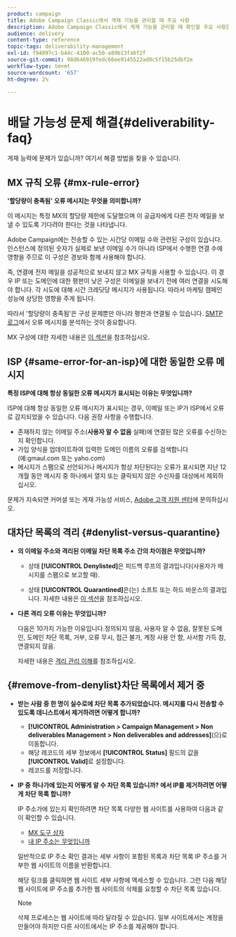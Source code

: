 ```yaml
---
product: campaign
title: Adobe Campaign Classic에서 게재 기능을 관리할 때 주요 사항
description: Adobe Campaign Classic에서 게재 기능을 관리할 때 확인할 주요 사항은 무엇입니까?
audience: delivery
content-type: reference
topic-tags: deliverability-management
exl-id: f94897c1-b44c-4100-ac50-a89b13fa6f2f
source-git-commit: 98d646919fedc66ee9145522ad0c5f15b25dbf2e
workflow-type: tm+mt
source-wordcount: '657'
ht-degree: 2%

---
```


# 배달 가능성 문제 해결{#deliverability-faq}

게재 능력에 문제가 있습니까? 여기서 해결 방법을 찾을 수 있습니다.

## MX 규칙 오류 {#mx-rule-error}

**&#39;할당량이 충족됨&#39; 오류 메시지는 무엇을 의미합니까?**

이 메시지는 특정 MX의 할당량 제한에 도달했으며 이 공급자에게 다른 전자 메일을 보낼 수 있도록 기다려야 한다는 것을 나타냅니다.

Adobe Campaign에는 전송할 수 있는 시간당 이메일 수와 관련된 구성이 있습니다. 인스턴스에 정의된 숫자가 실제로 보낸 이메일 수가 아니라 ISP에서 수행한 연결 수에 영향을 주므로 이 구성은 경보와 함께 사용해야 합니다.

즉, 연결에 전자 메일을 성공적으로 보내지 않고 MX 규칙을 사용할 수 있습니다. 이 경우 IP 또는 도메인에 대한 평판이 낮은 구성은 이메일을 보내기 전에 여러 연결을 시도해야 합니다. 각 시도에 대해 시간 크레딧당 메시지가 사용됩니다. 따라서 마케팅 캠페인 성능에 상당한 영향을 주게 됩니다.

따라서 &#39;할당량이 충족됨&#39;은 구성 문제뿐만 아니라 평판과 연결될 수 있습니다. [SMTP 로그](../../production/using/monitoring-processes.md#smtp-errors-per-domain)에서 오류 메시지를 분석하는 것이 중요합니다.

MX 구성에 대한 자세한 내용은 [이 섹션](../../installation/using/email-deliverability.md#mx-configuration)을 참조하십시오.

## ISP {#same-error-for-an-isp}에 대한 동일한 오류 메시지

**특정 ISP에 대해 항상 동일한 오류 메시지가 표시되는 이유는 무엇입니까?**

ISP에 대해 항상 동일한 오류 메시지가 표시되는 경우, 이메일 또는 IP가 ISP에서 오류로 감지되었을 수 있습니다. 다음 권장 사항을 수행합니다.
* 존재하지 않는 이메일 주소(**사용자 알 수 없음** 실패)에 연결된 많은 오류를 수신하는지 확인합니다.
* 가입 양식을 업데이트하여 입력한 도메인 이름의 오류를 검색합니다(예:gmaul.com 또는 yaho.com)
* 메시지가 스팸으로 선언되거나 메시지가 항상 차단된다는 오류가 표시되면 지난 12개월 동안 메시지 중 하나에서 열지 또는 클릭되지 않은 수신자를 대상에서 제외하십시오.

문제가 지속되면 커머셜 또는 게재 가능성 서비스, [Adobe 고객 지원 센터](https://helpx.adobe.com/kr/enterprise/admin-guide.html/enterprise/using/support-for-experience-cloud.ug.html)에 문의하십시오.

## 대차단 목록의 격리 {#denylist-versus-quarantine}

* **의 이메일 주소와 격리된 이메일 차단 목록 주소 간의 차이점은 무엇입니까?**

   * 상태 **[!UICONTROL Denylisted]**&#x200B;은 피드백 루프의 결과입니다(사용자가 메시지를 스팸으로 보고할 때).

   * 상태 **[!UICONTROL Quarantined]**&#x200B;은(는) 소프트 또는 하드 바운스의 결과입니다.
   자세한 내용은 [이 섹션](../../delivery/using/understanding-quarantine-management.md#quarantine-vs-denylist)을 참조하십시오.

* **다른 격리 오류 이유는 무엇입니까?**

   다음은 10가지 가능한 이유입니다.정의되지 않음, 사용자 알 수 없음, 잘못된 도메인, 도메인 차단 목록, 거부, 오류 무시, 접근 불가, 계정 사용 안 함, 사서함 가득 참, 연결되지 않음.

   자세한 내용은 [격리 관리 이해](../../delivery/using/understanding-quarantine-management.md)를 참조하십시오.

## {#remove-from-denylist}차단 목록에서 제거 중

* **받는 사람 중 한 명이 실수로에 차단 목록 추가되었습니다. 메시지를 다시 전송할 수 있도록 데니스트에서 제거하려면 어떻게 합니까?**

   * **[!UICONTROL Administration > Campaign Management > Non deliverables Management > Non deliverables and addresses]**(으)로 이동합니다.
   * 해당 레코드의 세부 정보에서 **[!UICONTROL Status]** 필드의 값을 **[!UICONTROL Valid]**&#x200B;로 설정합니다.
   * 레코드를 저장합니다.

* **IP 중 하나가에 있는지 어떻게 알 수 차단 목록 있습니까? 에서 IP를 제거하려면 어떻게 차단 목록 합니까?**

   IP 주소가에 있는지 확인하려면 차단 목록 다양한 웹 사이트를 사용하여 다음과 같이 확인할 수 있습니다.
   * [MX 도구 상자](https://mxtoolbox.com/)
   * [내 IP 주소는 무엇입니까](https://whatismyipaddress.com)

   일반적으로 IP 주소 확인 결과는 세부 사항이 포함된 목록과 차단 목록 IP 주소를 거부한 웹 사이트의 이름을 반환합니다.

   해당 링크를 클릭하면 웹 사이트 세부 사항에 액세스할 수 있습니다. 그런 다음 해당 웹 사이트에 IP 주소를 추가한 웹 사이트의 삭제를 요청할 수 차단 목록 있습니다.

   >[!NOTE]
   >
   >삭제 프로세스는 웹 사이트에 따라 달라질 수 있습니다. 일부 사이트에서는 계정을 만들어야 하지만 다른 사이트에서는 IP 주소를 제공해야 합니다.
